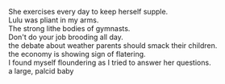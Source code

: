 She exercises every day to keep herself supple.  
Lulu was pliant in my arms.  
The strong lithe bodies of gymnasts.  
Don't do your job brooding all day.   
the debate about weather parents should smack their children.  
the economy is showing sign of flatering.  
I found myself floundering as I tried to answer her questions.  
a large, palcid baby  



